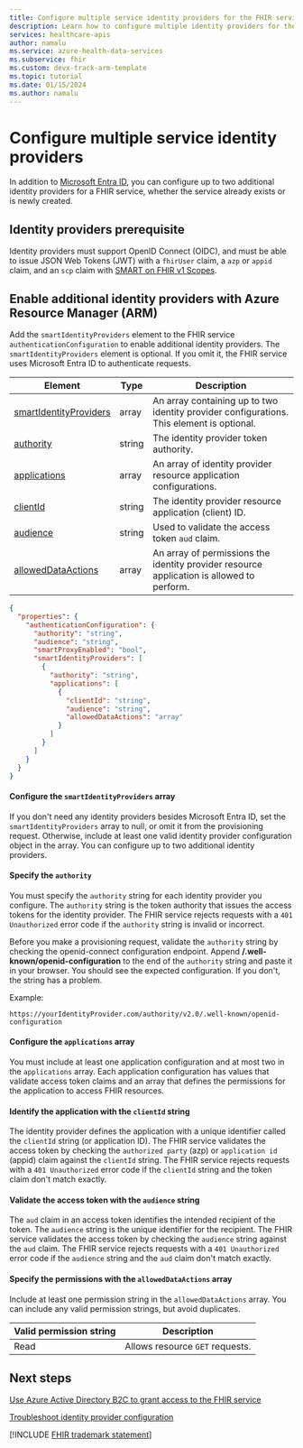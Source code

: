 ```yaml
---
title: Configure multiple service identity providers for the FHIR service in Azure Health Data Services
description: Learn how to configure multiple identity providers for the FHIR service in Azure Health Data Services by using OpenID Connect and SMART on FHIR v1 Scopes.
services: healthcare-apis
author: namalu
ms.service: azure-health-data-services
ms.subservice: fhir
ms.custom: devx-track-arm-template
ms.topic: tutorial
ms.date: 01/15/2024
ms.author: namalu
---
```


# Configure multiple service identity providers

In addition to [Microsoft Entra ID](/entra/fundamentals/whatis), you can configure up to two additional identity providers for a FHIR service, whether the service already exists or is newly created. 

## Identity providers prerequisite
Identity providers must support OpenID Connect (OIDC), and must be able to issue JSON Web Tokens (JWT) with a `fhirUser` claim, a `azp` or `appid` claim, and an `scp` claim with [SMART on FHIR v1 Scopes](https://www.hl7.org/fhir/smart-app-launch/1.0.0/scopes-and-launch-context/index.html#scopes-for-requesting-clinical-data).

## Enable additional identity providers with Azure Resource Manager (ARM)

Add the `smartIdentityProviders` element to the FHIR service `authenticationConfiguration` to enable additional identity providers. The `smartIdentityProviders` element is optional. If you omit it, the FHIR service uses Microsoft Entra ID to authenticate requests.


| **Element** | **Type** | **Description** |
|---|---|---|
| [smartIdentityProviders](#configure-the-smartidentityproviders-array) | array | An array containing up to two identity provider configurations. This element is optional. |
| [authority](#specify-the-authority) | string | The identity provider token authority. |
| [applications](#configure-the-applications-array) | array | An array of identity provider resource application configurations. |
| [clientId](#identify-the-application-with-the-clientid-string) | string | The identity provider resource application (client) ID. |
| [audience](#validate-the-access-token-with-the-audience-string) | string | Used to validate the access token `aud` claim. |
| [allowedDataActions](#specify-the-permissions-with-the-alloweddataactions-array) | array | An array of permissions the identity provider resource application is allowed to perform. |

```json
{
  "properties": {
    "authenticationConfiguration": {
      "authority": "string",
      "audience": "string",
      "smartProxyEnabled": "bool",
      "smartIdentityProviders": [
        {
          "authority": "string",
          "applications": [
            {
              "clientId": "string",
              "audience": "string",
              "allowedDataActions": "array"
            }
          ]
        }
      ]
    }
  }
}
```

#### Configure the `smartIdentityProviders` array

If you don't need any identity providers besides Microsoft Entra ID, set the `smartIdentityProviders` array to null, or omit it from the provisioning request. Otherwise, include at least one valid identity provider configuration object in the array. You can configure up to two additional identity providers.

#### Specify the `authority`

You must specify the `authority` string for each identity provider you configure. The `authority` string is the token authority that issues the access tokens for the identity provider. The FHIR service rejects requests with a `401 Unauthorized` error code if the `authority` string is invalid or incorrect.

Before you make a provisioning request, validate the `authority` string by checking the openid-connect configuration endpoint. Append **/.well-known/openid-configuration** to the end of the `authority` string and paste it in your browser. You should see the expected configuration. If you don't, the string has a problem.

Example:

```http
https://yourIdentityProvider.com/authority/v2.0/.well-known/openid-configuration
```

#### Configure the `applications` array

You must include at least one application configuration and at most two in the `applications` array. Each application configuration has values that validate access token claims and an array that defines the permissions for the application to access FHIR resources.

#### Identify the application with the `clientId` string

The identity provider defines the application with a unique identifier called the `clientId` string (or application ID). The FHIR service validates the access token by checking the `authorized party` (azp) or `application id` (appid) claim against the `clientId` string. The FHIR service rejects requests with a `401 Unauthorized` error code if the `clientId` string and the token claim don't match exactly.

#### Validate the access token with the `audience` string

The `aud` claim in an access token identifies the intended recipient of the token. The `audience` string is the unique identifier for the recipient. The FHIR service validates the access token by checking the `audience` string against the `aud` claim. The FHIR service rejects requests with a `401 Unauthorized` error code if the `audience` string and the `aud` claim don't match exactly.

#### Specify the permissions with the `allowedDataActions` array

Include at least one permission string in the `allowedDataActions` array. You can include any valid permission strings, but avoid duplicates.

| **Valid permission string** | **Description** |
|---|---|
| Read | Allows resource `GET` requests. |

## Next steps

[Use Azure Active Directory B2C to grant access to the FHIR service](azure-ad-b2c-setup.md)

[Troubleshoot identity provider configuration](troubleshoot-identity-provider-configuration.md)

[!INCLUDE [FHIR trademark statement](../includes/healthcare-apis-fhir-trademark.md)]
